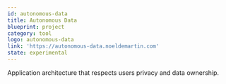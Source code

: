 ```yaml
---
id: autonomous-data
title: Autonomous Data
blueprint: project
category: tool
logo: autonomous-data
link: 'https://autonomous-data.noeldemartin.com'
state: experimental
---
```


Application architecture that respects users privacy and data ownership.

